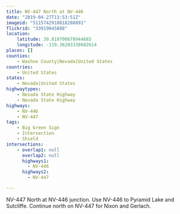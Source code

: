 ```yaml
---
title: NV-447 North at NV-446
date: "2019-04-27T13:53:51Z"
imageid: "5115742910818288891"
flickrid: "33919045888"
location:
    latitude: 39.819700678944685
    longitude: -119.36283338682614
places: []
counties:
    - Washoe County|Nevada|United States
countries:
    - United States
states:
    - Nevada|United States
highwaytypes:
    - Nevada State Highway
    - Nevada State Highway
highways:
    - NV-446
    - NV-447
tags:
    - Big Green Sign
    - Intersection
    - Shield
intersections:
    - overlap1: null
      overlap2: null
      highways1:
        - NV-446
      highways2:
        - NV-447

---
```

NV-447 North at NV-446 junction.  Use NV-446 to Pyramid Lake and Sutcliffe.  Continue north on NV-447 for Nixon and Gerlach.